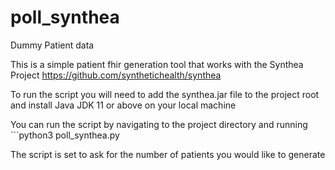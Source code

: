 # poll_synthea
Dummy Patient data 

This is a simple patient fhir generation tool that works with the Synthea Project https://github.com/synthetichealth/synthea

To run the script you will need to add the synthea.jar file to the project root and install Java JDK 11 or above on your local machine

You can run the script by navigating to the project directory and running ```python3 poll_synthea.py

The script is set to ask for the number of patients you would like to generate

